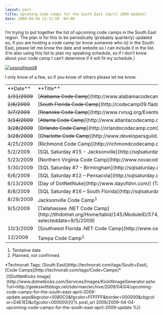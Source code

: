 ```yaml
---
layout: post
title: Upcoming Code Camps for the South East (April 2009 Update)
date: 2009-04-04 12:12:59 -04:00
---
```


I’m trying to put together the list of upcoming code camps in the South East region. The plan is for this to be periodically (probably quarterly) updated so, if you are hosting a code camp (or know someone who is) in the South East, please let me know the date and website so I can include it in the list. (I’m also using this list to plan my speaking schedule, so if I don’t know about your code camp I can’t determine if it will fit my schedule.)

[![ussoutheast8](http://gwb.blob.core.windows.net/sdorman/WindowsLiveWriter/UpcomingCodeCampsfortheSouthEastApril200_A80D/ussoutheast8_thumb.gif "ussoutheast8")](http://gwb.blob.core.windows.net/sdorman/WindowsLiveWriter/UpcomingCodeCampsfortheSouthEastApril200_A80D/ussoutheast8_2.gif) 

I only know of a few, so if you know of others please let me know.
  <table border="0" cellspacing="0" cellpadding="4" width="583"><tbody>     <tr>       <td valign="top" width="143">**Date** </td>        <td valign="top" width="353">**Title** </td>        <td valign="top" width="85">**Speaking**? </td>     </tr>      <tr>       <td valign="top" width="147"><strike>1/31/2009 </strike></td>        <td valign="top" width="339">[<strike>Alabama Code Camp</strike>](http://www.alabamacodecamp.com/)</td>        <td valign="top" width="98"><strike>N</strike></td>     </tr>      <tr>       <td valign="top" width="147"><strike>2/6/2009</strike></td>        <td valign="top" width="335">[<strike>South Florida Code Camp</strike>](http://codecamp09.fladotnet.com/)</td>        <td valign="top" width="103"><strike>Y</strike></td>     </tr>      <tr>       <td valign="top" width="146"><strike>3/7/2009</strike></td>        <td valign="top" width="332">[<strike>Roanoke Code Camp</strike>](http://www.rvnug.org/Events_view.aspx?Eventid=90)</td>        <td valign="top" width="107"><strike>N</strike></td>     </tr>      <tr>       <td valign="top" width="145"><strike>3/14/2009</strike></td>        <td valign="top" width="330">[<strike>Atlanta Code Camp</strike>](http://www.atlantacodecamp.com/)</td>        <td valign="top" width="110"><strike>N</strike></td>     </tr>      <tr>       <td valign="top" width="145"><strike>3/28/2009</strike></td>        <td valign="top" width="328">[<strike>Orlando Code Camp</strike>](http://orlandocodecamp.com)</td>        <td valign="top" width="113"><strike>Y</strike></td>     </tr>      <tr>       <td valign="top" width="145"><strike>3/28/2009</strike></td>        <td valign="top" width="328">[<strike>Charlotte Code Camp</strike>](http://www.developersguild.org/Default.aspx?tabid=32&Event=130)</td>        <td valign="top" width="113"><strike>N</strike></td>     </tr>      <tr>       <td valign="top" width="145">4/25/2009</td>        <td valign="top" width="328">[Richmond Code Camp](http://richmondcodecamp.org/)</td>        <td valign="top" width="113">N</td>     </tr>      <tr>       <td valign="top" width="145">5/2/2009</td>        <td valign="top" width="328">[SQL Saturday #15 - Jacksonville](http://sqlsaturday.com/schedule.aspx?eventid=19)</td>        <td valign="top" width="113">N</td>     </tr>      <tr>       <td valign="top" width="145">5/23/2009</td>        <td valign="top" width="328">[Northern Virginia Code Camp](http://www.novacodecamp.org/)</td>        <td valign="top" width="113">N</td>     </tr>      <tr>       <td valign="top" width="145">5/30/2009</td>        <td valign="top" width="328">[SQL Saturday #7 – Birmingham](http://sqlsaturday.com/eventhome.aspx?eventid=9)</td>        <td valign="top" width="113">N</td>     </tr>      <tr>       <td valign="top" width="145">6/6/2009</td>        <td valign="top" width="328">[SQL Saturday #12 – Pensacola](http://sqlsaturday.com/eventhome.aspx?eventid=18)</td>        <td valign="top" width="113">N</td>     </tr>      <tr>       <td valign="top" width="145">6/13/2009</td>        <td valign="top" width="328">[Day of DotNetNuke](http://www.dayofdnn.com/) (Tampa)</td>        <td valign="top" width="113">N</td>     </tr>      <tr>       <td valign="top" width="145">8/8/2009</td>        <td valign="top" width="328">[SQL Saturday #16 – South Florida](http://sqlsaturday.com/eventhome.aspx?eventid=20)</td>        <td valign="top" width="113">N</td>     </tr>      <tr>       <td valign="top" width="145">8/29/2009</td>        <td valign="top" width="328">Jacksonville Code Camp<sup>1</sup></td>        <td valign="top" width="113">Y</td>     </tr>      <tr>       <td valign="top" width="145">9/5/2009</td>        <td valign="top" width="328">[Tallahassee .NET Code Camp](http://tlhdotnet.org/Home/tabid/145/ModuleID/574/ItemID/90/mctl/EventDetails/Default.aspx?selecteddate=9/5/2009)</td>        <td valign="top" width="113">?</td>     </tr>      <tr>       <td valign="top" width="145">10/3/2009</td>        <td valign="top" width="328">[Southwest Florida .NET Code Camp](http://www.swfldev.net/)</td>        <td valign="top" width="113">Y<sup>2</sup></td>     </tr>      <tr>       <td valign="top" width="145">12/2009</td>        <td valign="top" width="328">Tampa Code Camp<sup>1</sup></td>        <td valign="top" width="113">Y</td>     </tr>   </tbody></table>  

1.  Tentative date 
2.  Planned, not confirmed.   

  <div style="padding-bottom: 0px; margin: 0px; padding-left: 0px; padding-right: 0px; display: inline; float: none; padding-top: 0px" id="scid:0767317B-992E-4b12-91E0-4F059A8CECA8:5cd62e51-db88-4b54-8cfe-57e276026d2e" class="wlWriterSmartContent">*Technorati Tags: [South East](http://technorati.com/tags/South+East), [Code Camps](http://technorati.com/tags/Code+Camps)*</div><div class="wlWriterHeaderFooter" style="text-align:left; margin:0px; padding:4px 4px 4px 4px;">[![DotNetKicks Image](http://www.dotnetkicks.com/Services/Images/KickItImageGenerator.ashx?url=http://geekswithblogs.net/sdorman/archive/2009/04/04/upcoming-code-camps-for-the-south-east-april-2009-update.aspx&bgcolor=0080C0&fgcolor=FFFFFF&border=000000&cbgcolor=D4E1ED&cfgcolor=000000)]({% post_url 2009/2009-04-04-upcoming-code-camps-for-the-south-east-april-2009-update %})</div>
